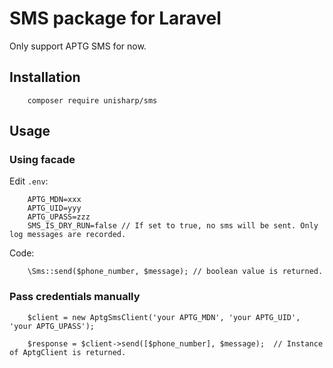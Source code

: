 # SMS package for Laravel

Only support APTG SMS for now.

## Installation

```
    composer require unisharp/sms
```

## Usage

### Using facade

Edit `.env`:

```
    APTG_MDN=xxx
    APTG_UID=yyy
    APTG_UPASS=zzz
    SMS_IS_DRY_RUN=false // If set to true, no sms will be sent. Only log messages are recorded.
```

Code: 

```
    \Sms::send($phone_number, $message); // boolean value is returned.
```

### Pass credentials manually

```
    $client = new AptgSmsClient('your APTG_MDN', 'your APTG_UID', 'your APTG_UPASS');

    $response = $client->send([$phone_number], $message);  // Instance of AptgClient is returned.
```
